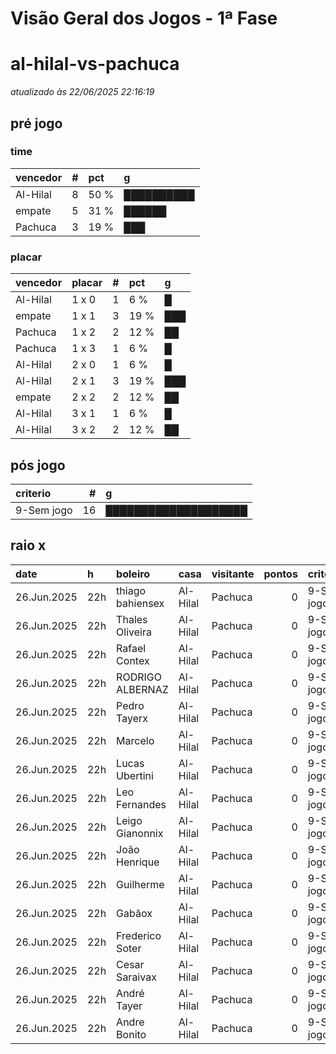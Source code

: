 # Visão Geral dos Jogos - 1ª Fase

# al-hilal-vs-pachuca

_atualizado às 22/06/2025 22:16:19_

## pré jogo

### time

| vencedor   |   # | pct   | g          |
|:-----------|----:|:------|:-----------|
| Al-Hilal   |   8 | 50 %  | ██████████ |
| empate     |   5 | 31 %  | ██████     |
| Pachuca    |   3 | 19 %  | ███        |

### placar

| vencedor   | placar   |   # | pct   | g   |
|:-----------|:---------|----:|:------|:----|
| Al-Hilal   | 1 x 0    |   1 | 6 %   | █   |
| empate     | 1 x 1    |   3 | 19 %  | ███ |
| Pachuca    | 1 x 2    |   2 | 12 %  | ██  |
| Pachuca    | 1 x 3    |   1 | 6 %   | █   |
| Al-Hilal   | 2 x 0    |   1 | 6 %   | █   |
| Al-Hilal   | 2 x 1    |   3 | 19 %  | ███ |
| empate     | 2 x 2    |   2 | 12 %  | ██  |
| Al-Hilal   | 3 x 1    |   1 | 6 %   | █   |
| Al-Hilal   | 3 x 2    |   2 | 12 %  | ██  |

## pós jogo

| criterio   |   # | g                    |
|:-----------|----:|:---------------------|
| 9-Sem jogo |  16 | ████████████████████ |

## raio x

| date        | h   | boleiro          | casa     | visitante   |   pontos | criteiro   | bol_placar   | bol_time   | real_placar   | real_time   |
|:------------|:----|:-----------------|:---------|:------------|---------:|:-----------|:-------------|:-----------|:--------------|:------------|
| 26.Jun.2025 | 22h | thiago bahiensex | Al-Hilal | Pachuca     |        0 | 9-Sem jogo | 1 x 1        | empate     | <NA> x <NA>   | empate      |
| 26.Jun.2025 | 22h | Thales Oliveira  | Al-Hilal | Pachuca     |        0 | 9-Sem jogo | 2 x 0        | Al-Hilal   | <NA> x <NA>   | empate      |
| 26.Jun.2025 | 22h | Rafael Contex    | Al-Hilal | Pachuca     |        0 | 9-Sem jogo | 1 x 3        | Pachuca    | <NA> x <NA>   | empate      |
| 26.Jun.2025 | 22h | RODRIGO ALBERNAZ | Al-Hilal | Pachuca     |        0 | 9-Sem jogo | 3 x 2        | Al-Hilal   | <NA> x <NA>   | empate      |
| 26.Jun.2025 | 22h | Pedro Tayerx     | Al-Hilal | Pachuca     |        0 | 9-Sem jogo | 1 x 2        | Pachuca    | <NA> x <NA>   | empate      |
| 26.Jun.2025 | 22h | Marcelo          | Al-Hilal | Pachuca     |        0 | 9-Sem jogo | 3 x 1        | Al-Hilal   | <NA> x <NA>   | empate      |
| 26.Jun.2025 | 22h | Lucas Ubertini   | Al-Hilal | Pachuca     |        0 | 9-Sem jogo | 2 x 1        | Al-Hilal   | <NA> x <NA>   | empate      |
| 26.Jun.2025 | 22h | Leo Fernandes    | Al-Hilal | Pachuca     |        0 | 9-Sem jogo | 1 x 1        | empate     | <NA> x <NA>   | empate      |
| 26.Jun.2025 | 22h | Leigo Gianonnix  | Al-Hilal | Pachuca     |        0 | 9-Sem jogo | 2 x 2        | empate     | <NA> x <NA>   | empate      |
| 26.Jun.2025 | 22h | João Henrique    | Al-Hilal | Pachuca     |        0 | 9-Sem jogo | 1 x 1        | empate     | <NA> x <NA>   | empate      |
| 26.Jun.2025 | 22h | Guilherme        | Al-Hilal | Pachuca     |        0 | 9-Sem jogo | 1 x 0        | Al-Hilal   | <NA> x <NA>   | empate      |
| 26.Jun.2025 | 22h | Gabãox           | Al-Hilal | Pachuca     |        0 | 9-Sem jogo | 2 x 2        | empate     | <NA> x <NA>   | empate      |
| 26.Jun.2025 | 22h | Frederico Soter  | Al-Hilal | Pachuca     |        0 | 9-Sem jogo | 3 x 2        | Al-Hilal   | <NA> x <NA>   | empate      |
| 26.Jun.2025 | 22h | Cesar Saraivax   | Al-Hilal | Pachuca     |        0 | 9-Sem jogo | 2 x 1        | Al-Hilal   | <NA> x <NA>   | empate      |
| 26.Jun.2025 | 22h | André Tayer      | Al-Hilal | Pachuca     |        0 | 9-Sem jogo | 1 x 2        | Pachuca    | <NA> x <NA>   | empate      |
| 26.Jun.2025 | 22h | Andre Bonito     | Al-Hilal | Pachuca     |        0 | 9-Sem jogo | 2 x 1        | Al-Hilal   | <NA> x <NA>   | empate      |